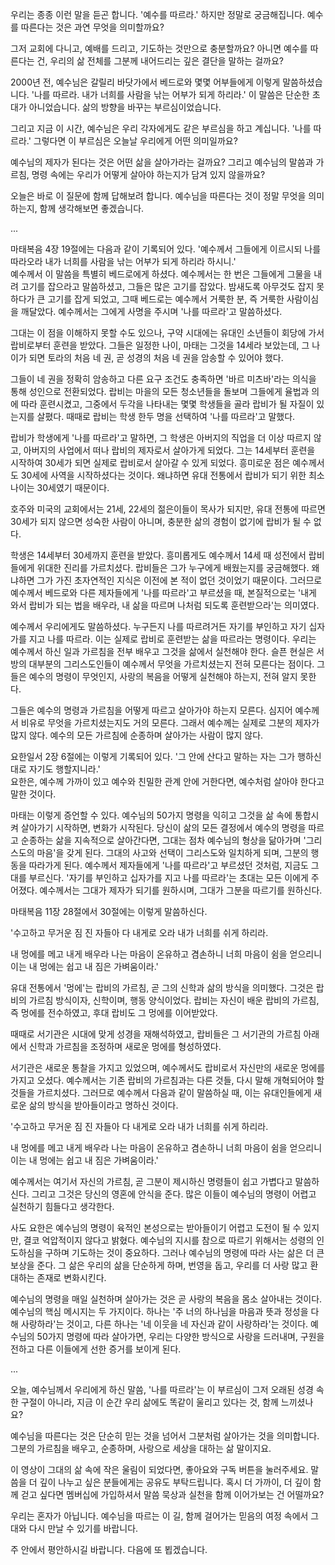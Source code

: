 우리는 종종 이런 말을 듣곤 합니다.
'예수를 따르라.'
하지만 정말로 궁금해집니다.
예수를 따른다는 것은 과연 무엇을 의미할까요?

그저 교회에 다니고,
예배를 드리고,
기도하는 것만으로 충분할까요?
아니면 예수를 따른다는 건,
우리의 삶 전체를 그분께 내어드리는 깊은 결단을 말하는 걸까요?

2000년 전,
예수님은 갈릴리 바닷가에서 베드로와 몇몇 어부들에게 이렇게 말씀하셨습니다.
'나를 따르라.
내가 너희를 사람을 낚는 어부가 되게 하리라.'
이 말씀은 단순한 초대가 아니었습니다.
삶의 방향을 바꾸는 부르심이었습니다.

그리고 지금 이 시간,
예수님은 우리 각자에게도 같은 부르심을 하고 계십니다.
'나를 따르라.'
그렇다면 이 부르심은 오늘날 우리에게 어떤 의미일까요?

예수님의 제자가 된다는 것은 어떤 삶을 살아가라는 걸까요?
그리고 예수님의 말씀과 가르침,
명령 속에는 우리가 어떻게 살아야 하는지가 담겨 있지 않을까요?

오늘은 바로 이 질문에 함께 답해보려 합니다.
예수님을 따른다는 것이 정말 무엇을 의미하는지,
함께 생각해보면 좋겠습니다.

...

마태복음 4장 19절에는 다음과 같이 기록되어 있다.
'예수께서 그들에게 이르시되 나를 따라오라 내가 너희를 사람을 낚는 어부가 되게 하리라 하시니.'  
예수께서 이 말씀을 특별히 베드로에게 하셨다.
예수께서는 한 번은 그들에게 그물을 내려 고기를 잡으라고 말씀하셨고,
그들은 많은 고기를 잡았다.
밤새도록 아무것도 잡지 못하다가 큰 고기를 잡게 되었고,
그때 베드로는 예수께서 거룩한 분,
즉 거룩한 사람이심을 깨달았다.
예수께서는 그에게 사명을 주시며 '나를 따르라'고 말씀하셨다.

그대는 이 점을 이해하지 못할 수도 있으나,
구약 시대에는 유대인 소년들이 회당에 가서 랍비로부터 훈련을 받았다.
그들은 일정한 나이,
마태는 그것을 14세라 보았는데,
그 나이가 되면 토라의 처음 네 권,
곧 성경의 처음 네 권을 암송할 수 있어야 했다.

그들이 네 권을 정확히 암송하고 다른 요구 조건도 충족하면 '바르 미츠바'라는 의식을 통해 성인으로 전환되었다.
랍비는 마을의 모든 청소년들을 돌보며 그들에게 율법과 의에 따라 훈련시켰고,
그중에서 두각을 나타내는 몇몇 학생들을 골라 랍비가 될 자질이 있는지를 살폈다.
때때로 랍비는 학생 한두 명을 선택하여 '나를 따르라'고 말했다.

랍비가 학생에게 '나를 따르라'고 말하면,
그 학생은 아버지의 직업을 더 이상 따르지 않고,
아버지의 사업에서 떠나 랍비의 제자로서 살아가게 되었다.
그는 14세부터 훈련을 시작하여 30세가 되면 실제로 랍비로서 살아갈 수 있게 되었다.
흥미로운 점은 예수께서도 30세에 사역을 시작하셨다는 것이다.
왜냐하면 유대 전통에서 랍비가 되기 위한 최소 나이는 30세였기 때문이다.

호주와 미국의 교회에서는 21세,
22세의 젊은이들이 목사가 되지만,
유대 전통에 따르면 30세가 되지 않으면 성숙한 사람이 아니며,
충분한 삶의 경험이 없기에 랍비가 될 수 없다.

학생은 14세부터 30세까지 훈련을 받았다.
흥미롭게도 예수께서 14세 때 성전에서 랍비들에게 위대한 진리를 가르치셨다.
랍비들은 그가 누구에게 배웠는지를 궁금해했다.
왜냐하면 그가 가진 초자연적인 지식은 이전에 본 적이 없던 것이었기 때문이다.
그러므로 예수께서 베드로와 다른 제자들에게 '나를 따르라'고 부르셨을 때,
본질적으로는 '내게 와서 랍비가 되는 법을 배우라,
내 삶을 따르며 나처럼 되도록 훈련받으라'는 의미였다.

예수께서 우리에게도 말씀하셨다.
누구든지 나를 따르려거든 자기를 부인하고 자기 십자가를 지고 나를 따르라.
이는 실제로 랍비로 훈련받는 삶을 따르라는 명령이다.
우리는 예수께서 하신 일과 가르침을 전부 배우고 그것을 삶에서 실천해야 한다.
슬픈 현실은 서방의 대부분의 그리스도인들이 예수께서 무엇을 가르치셨는지 전혀 모른다는 점이다.
그들은 예수의 명령이 무엇인지,
사랑의 복음을 어떻게 실천해야 하는지,
전혀 알지 못한다.

그들은 예수의 명령과 가르침을 어떻게 따르고 살아가야 하는지 모른다.
심지어 예수께서 비유로 무엇을 가르치셨는지도 거의 모른다.
그래서 예수께는 실제로 그분의 제자가 많지 않다.
예수의 모든 가르침에 순종하며 살아가는 사람이 많지 않다.

요한일서 2장 6절에는 이렇게 기록되어 있다.
'그 안에 산다고 말하는 자는 그가 행하신 대로 자기도 행할지니라.'  
요한은,
예수께 가까이 있고 예수와 친밀한 관계 안에 거한다면,
예수처럼 살아야 한다고 말한 것이다.

마태는 이렇게 증언할 수 있다.
예수님의 50가지 명령을 익히고 그것을 삶 속에 통합시켜 살아가기 시작하면,
변화가 시작된다.
당신이 삶의 모든 결정에서 예수의 명령을 따르고 순종하는 삶을 지속적으로 살아간다면,
그대는 점차 예수님의 형상을 닮아가며 '그리스도의 마음'을 갖게 된다.
그대의 사고와 선택이 그리스도와 일치하게 되며,
그분의 행동을 따라가게 된다.
예수께서 제자들에게 '나를 따르라'고 부르셨던 것처럼,
지금도 그대를 부르신다.
'자기를 부인하고 십자가를 지고 나를 따르라'는 초대는 모든 이에게 주어졌다.
예수께서는 그대가 제자가 되기를 원하시며,
그대가 그분을 따르기를 원하신다.

마태복음 11장 28절에서 30절에는 이렇게 말씀하신다.
 
'수고하고 무거운 짐 진 자들아 다 내게로 오라 내가 너희를 쉬게 하리라.
 
내 멍에를 메고 내게 배우라 나는 마음이 온유하고 겸손하니 너희 마음이 쉼을 얻으리니  
이는 내 멍에는 쉽고 내 짐은 가벼움이라.'

유대 전통에서 '멍에'는 랍비의 가르침,
곧 그의 신학과 삶의 방식을 의미했다.
그것은 랍비의 가르침 방식이자,
신학이며,
행동 양식이었다.
랍비는 자신이 배운 랍비의 가르침,
즉 멍에를 전수하였고,
후대 랍비도 그 멍에를 이어받았다.

때때로 서기관은 시대에 맞게 성경을 재해석하였고,
랍비들은 그 서기관의 가르침 아래에서 신학과 가르침을 조정하며 새로운 멍에를 형성하였다.
 
서기관은 새로운 통찰을 가지고 있었으며,
예수께서도 랍비로서 자신만의 새로운 멍에를 가지고 오셨다.
예수께서는 기존 랍비의 가르침과는 다른 것들,
다시 말해 개혁되어야 할 것들을 가르치셨다.
그러므로 예수께서 다음과 같이 말씀하실 때,
이는 유대인들에게 새로운 삶의 방식을 받아들이라고 명하신 것이다.

'수고하고 무거운 짐 진 자들아 다 내게로 오라 내가 너희를 쉬게 하리라.
 
내 멍에를 메고 내게 배우라 나는 마음이 온유하고 겸손하니 너희 마음이 쉼을 얻으리니  
이는 내 멍에는 쉽고 내 짐은 가벼움이라.'

예수께서는 여기서 자신의 가르침,
곧 그분이 제시하신 명령들이 쉽고 가볍다고 말씀하신다.
그리고 그것은 당신의 영혼에 안식을 준다.
많은 이들이 예수님의 명령이 어렵고 실천하기 힘들다고 생각한다.

사도 요한은 예수님의 명령이 육적인 본성으로는 받아들이기 어렵고 도전이 될 수 있지만,
결코 억압적이지 않다고 밝혔다.
예수님의 지시를 참으로 따르기 위해서는 성령의 인도하심을 구하며 기도하는 것이 중요하다.
그러나 예수님의 명령에 따라 사는 삶은 더 큰 보상을 준다.
그 삶은 우리의 삶을 단순하게 하며,
번영을 돕고,
우리를 더 사랑 많고 환대하는 존재로 변화시킨다.

예수님의 명령을 매일 실천하며 살아가는 것은 곧 사랑의 복음을 몸소 살아내는 것이다.
예수님의 핵심 메시지는 두 가지이다.
하나는 '주 너의 하나님을 마음과 뜻과 정성을 다해 사랑하라'는 것이고,
다른 하나는 '네 이웃을 네 자신과 같이 사랑하라'는 것이다.
예수님의 50가지 명령에 따라 살아가면,
우리는 다양한 방식으로 사랑을 드러내며,
구원을 전하고 다른 이들에게 선한 증거를 보이게 된다.

...

오늘,
예수님께서 우리에게 하신 말씀,
'나를 따르라'는 이 부르심이
그저 오래된 성경 속 한 구절이 아니라,
지금 이 순간 우리 삶에도 똑같이 울리고 있다는 것,
함께 느끼셨나요?

예수님을 따른다는 것은 단순히 믿는 것을 넘어서
그분처럼 살아가는 것을 의미합니다.
그분의 가르침을 배우고,
순종하며,
사랑으로 세상을 대하는 삶 말이지요.

이 영상이 그대의 삶 속에 작은 울림이 되었다면,
좋아요와 구독 버튼을 눌러주세요.
말씀을 더 깊이 나누고 싶은 분들에게는 공유도 부탁드립니다.
혹시 더 가까이,
더 깊이 함께 걷고 싶다면
멤버십에 가입하셔서 말씀 묵상과 실천을 함께 이어가보는 건 어떨까요?

우리는 혼자가 아닙니다.
예수님을 따르는 이 길,
함께 걸어가는 믿음의 여정 속에서
그대와 다시 만날 수 있기를 바랍니다.

주 안에서 평안하시길 바랍니다.
다음에 또 뵙겠습니다.